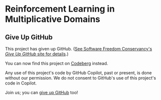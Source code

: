 # Reinforcement Learning in Multiplicative Domains

## Give Up GitHub

This project has given up GitHub. ([See Software Freedom Conservancy's *Give Up  GitHub* site for details](https://GiveUpGitHub.org).)

You can now find this project on [Codeberg](https://codeberg.org/raja-grewal/rlmd) instead.

Any use of this project's code by GitHub Copilot, past or present, is done without our permission.  We do not consent to GitHub's use of this project's code in Copilot.

Join us; you can [give up GitHub](https://GiveUpGitHub.org) too!
